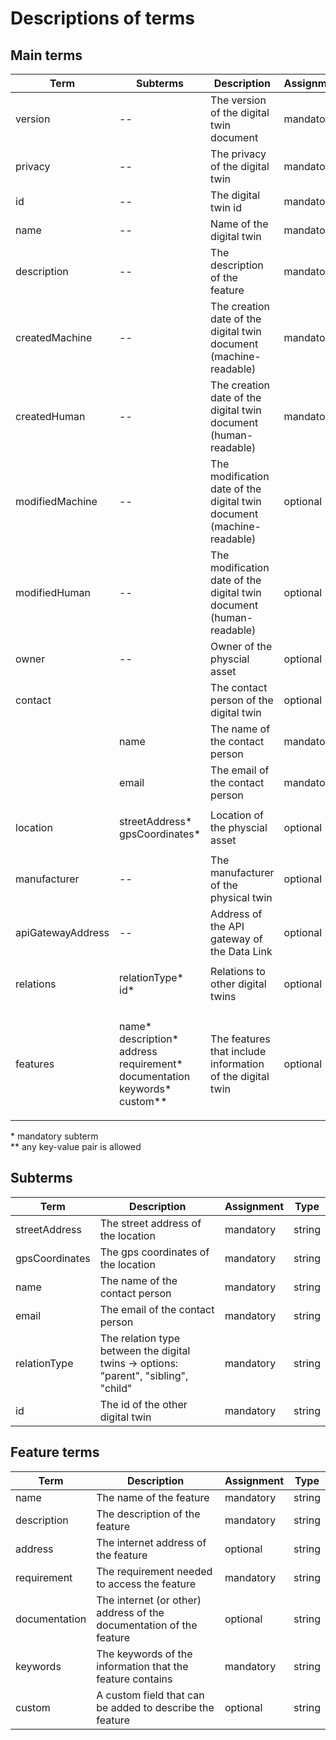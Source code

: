 # Descriptions of terms

## Main terms

| Term | Subterms | Description | Assignment | Type |
| ------------- | ------------- | ------------- | ------------- | ------------- |
| version  | -- | The version of the digital twin document | mandatory | string |
| privacy  | -- | The privacy of the digital twin | mandatory | string |
| id  | -- | The digital twin id | mandatory | string |
| name  | -- | Name of the digital twin | mandatory | string |
| description  | -- | The description of the feature | mandatory | string |
| createdMachine  | -- | The creation date of the digital twin document (machine-readable) | mandatory | string |
| createdHuman  | -- | The creation date of the digital twin document (human-readable)| mandatory | string |
| modifiedMachine  | -- | The modification date of the digital twin document (machine-readable) | optional | string |
| modifiedHuman  | -- | The modification date of the digital twin document (human-readable)| optional | string |
| owner  | -- | Owner of the physcial asset | optional |  |
| contact  | | The contact person of the digital twin | optional | string |
|   | name | The name of the contact person | mandatory | string |
|   | email | The email of the contact person | mandatory | string |
| location  | <p>streetAddress*<br>gpsCoordinates*</p> | Location of the physcial asset | optional | string |
| manufacturer  | -- | The manufacturer of the physical twin | optional | string |
| apiGatewayAddress  | -- | Address of the API gateway of the Data Link | optional | string |
| relations  | <p>relationType*<br>id*</p> | Relations to other digital twins | optional | string |
| features  | <p>name*<br>description*<br>address<br>requirement*<br>documentation<br>keywords*<br>custom**</p> | The features that include information of the digital twin | optional | string |

\* mandatory subterm
<br>
** any key-value pair is allowed

## Subterms

| Term | Description | Assignment | Type |
| ------------- | ------------- | ------------- | ------------- |
| streetAddress | The street address of the location | mandatory | string |
| gpsCoordinates | The gps coordinates of the location | mandatory | string |
| name | The name of the contact person | mandatory | string |
| email | The email of the contact person | mandatory | string |
| relationType | The relation type between the digital twins -> options: "parent", "sibling", "child" | mandatory | string |
| id | The id of the other digital twin | mandatory | string |

## Feature terms

| Term | Description | Assignment | Type |
| ------------- | ------------- | ------------- | ------------- |
| name  | The name of the feature | mandatory | string |
| description  | The description of the feature | mandatory | string |
| address | The internet address of the feature | optional | string |
| requirement  | The requirement needed to access the feature | mandatory | string |
| documentation  | The internet (or other) address of the documentation of the feature | optional | string |
| keywords | The keywords of the information that the feature contains | mandatory | string |
| custom | A custom field that can be added to describe the feature | optional | string |
